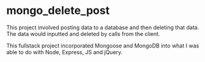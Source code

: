 # mongo_delete_post
This project involved posting data to a database and then deleting that data. The data would inputted
and deleted by calls from the client.

This fullstack project incorporated Mongoose and MongoDB into what I was able to do with Node, Express,
JS and jQuery.
